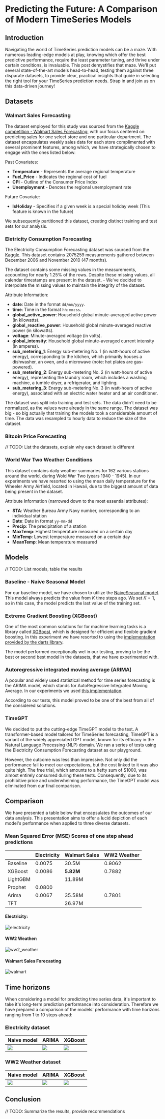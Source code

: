# Predicting the Future: A Comparison of Modern TimeSeries Models

## Introduction

Navigating the world of TimeSeries prediction models can be a maze. With numerous leading-edge models at play, knowing which offer the best predictive performance, require the least parameter tuning, and thrive under certain conditions, is invaluable. This post demystifies that maze. We'll put several state-of-the-art models head-to-head, testing them against three disparate datasets, to provide clear, practical insights that guide in selecting the right tool for your TimeSeries prediction needs. Strap in and join us on this data-driven journey!

## Datasets

### Walmart Sales Forecasting

The dataset employed for this study was sourced from the [Kaggle competition - Walmart Sales Forecasting](https://www.kaggle.com/competitions/walmart-recruiting-store-sales-forecasting), with our focus centered on predicting sales for one select store and one particular department. The dataset encapsulates weekly sales data for each store complimented with several prominent features, among which, we have strategically chosen to engage with the ones listed below:

Past Covariates:

- **Temperature** - Represents the average regional temperature
- **Fuel_Price** - Indicates the regional cost of fuel
- **CPI** - Outline of the Consumer Price Index
- **Unemployment** - Denotes the regional unemployment rate

Future Covariate:

- **IsHoliday** - Specifies if a given week is a special holiday week (This feature is known in the future)

We subsequently partitioned this dataset, creating distinct training and test sets for our analysis.

### Eletricity Consumption Forecasting

The Electricity Consumption Forecasting dataset was sourced from the [Kaggle](https://www.kaggle.com/datasets/uciml/electric-power-consumption-data-set). This dataset contains 2075259 measurements gathered between December 2006 and November 2010 (47 months).

The dataset contains some missing values in the measurements, accounting for nearly 1.25% of the rows. Despite these missing values, all calendar timestamps are present in the dataset. - We've decided to interpolate the missing values to maintain the integrity of the dataset.

Attribute Information:

- **date**: Date in the format `dd/mm/yyyy`.
- **time**: Time in the format `hh:mm:ss`.
- **global_active_power**: Household global minute-averaged active power (in kilowatts).
- **global_reactive_power**: Household global minute-averaged reactive power (in kilowatts).
- **voltage**: Minute-averaged voltage (in volts).
- **global_intensity**: Household global minute-averaged current intensity (in amperes).
- **sub_metering_1**: Energy sub-metering No. 1 (in watt-hours of active energy), corresponding to the kitchen, which primarily houses a dishwasher, an oven, and a microwave (note: hot plates are gas-powered).
- **sub_metering_2**: Energy sub-metering No. 2 (in watt-hours of active energy), representing the laundry room, which includes a washing machine, a tumble dryer, a refrigerator, and lighting.
- **sub_metering_3**: Energy sub-metering No. 3 (in watt-hours of active energy), associated with an electric water heater and an air conditioner.

The dataset was split into training and test sets. The data didn't need to be normalized, as the values were already in the same range.
The dataset was big - so big actually that training the models took a considerable amount of time.
The data was resampled to hourly data to reduce the size of the dataset.

### Bitcoin Price Forecasting

// TODO: List the datasets, explain why each dataset is different

### World War Two Weather Conditions

This dataset contains daily weather summaries for 162 various stations around the world, during Wold War Two (years 1940 - 1945).
In our experiments we have resorted to using the mean daily temperature for the Wheeler Army Airfield, located in Hawaii, due to the biggest amount of data being present in the dataset.

Attribute Information (narrowed down to the most essential attributes):

- **STA**: Weather Bureau Army Navy number, corresponding to an individual station
- **Date**: Date in format `yy-mm-dd`
- **Precip**: The precipitation of a station
- **MaxTemp**: Highest temperature measured on a certain day
- **MinTemp**: Lowest temperature measured on a certain day
- **MeanTemp**: Mean temperature measured

## Models

// TODO: List models, table the results

### Baseline - Naive Seasonal Model

For our baseline model, we have chosen to utilize the [NaiveSeasonal model](https://unit8co.github.io/darts/generated_api/darts.models.forecasting.baselines.html#darts.models.forecasting.baselines.NaiveSeasonal). This model always predicts the value from $K$ time steps ago. We set $K=1$, so in this case, the model predicts the last value of the training set.

### Extreme Gradient Boosting (XGBoost)

One of the most common solutions for for machine learning tasks is a library called [XGBoost](https://github.com/dmlc/xgboost), which is designed for efficient and flexible gradient boosting. In this experiment we have resorted to using the [implementation provided by the darts library](https://unit8co.github.io/darts/generated_api/darts.models.forecasting.xgboost.html#darts.models.forecasting.xgboost.XGBModel).

The model performed exceptionally wel in our testing, proving to be the best or second best model in the datasets, that we have experimented with.

### Autoregressive integrated moving average (ARIMA)

A popular and widely used statistical method for time series forecasting is the ARIMA model, which stands for AutoRegressive Integrated Moving Average. In our experiments we used [this implementation](https://unit8co.github.io/darts/generated_api/darts.models.forecasting.arima.html).

According to our tests, this model proved to be one of the best from all of the considered solutions.

### TimeGPT

We decided to put the cutting-edge TimeGPT model to the test. A transformer-based model tailored for TimeSeries forecasting, TimeGPT is a variant of the widely appreciated GPT model, known for its efficacy in the Natural Language Processing (NLP) domain. We ran a series of tests using the Electricity Consumption Forecasting dataset as our playground.

However, the outcome was less than impressive. Not only did the performance fail to meet our expectations, but the cost linked to it was also quite high. The free trial, which amounts to a hefty sum of $1000, was almost entirely consumed during these tests. Consequently, due to its prohibitive price and underwhelming performance, the TimeGPT model was eliminated from our final comparison.

## Comparison

We have presented a table below that encapsulates the outcomes of our data analysis. This presentation aims to offer a lucid depiction of each model's performance when applied to three diverse datasets.

### Mean Squared Error (MSE) Scores of one step ahead predictions

|          | Electricity | Walmart Sales | WW2 Weather |
| -------- | ----------- | ------------- | ----------- |
| Baseline | 0.0075      | 30.5M         | 0.9062      |
| XGBoost  | 0.0086      | **5.82M**     | 0.7882      |
| LightGBM |             | 11.89M        |             |
| Prophet  | 0.0800      |               |             |
| Arima    | 0.0067      | 35.58M        | 0.7801      |
| TFT      |             | 26.97M        |             |

#### Electricity:

![electricity](image.png)

#### WW2 Weather:

![ww2_weather](ww2_weather.png)

#### Walmart Sales Forecasting

![walmart](results/walmart-sales/mse.png)

## Time horizons

When considering a model for predicting time series data, it's important to take it's long-term prediction performance into consideration.
Therefore we have prepared a comparison of the models' performance with time horizons ranging from 1 to 10 steps ahead:

### Electricity dataset

| Naive model                                                | ARIMA                                              | XGBoost                                               |
| ---------------------------------------------------------- | -------------------------------------------------- | ----------------------------------------------------- |
| ![](./results/horizon-plots/NaiveSeasonal-electricity.png) | ![](./results/horizon-plots/ARIMA-electricity.png) | ![](./results/horizon-plots/XGBModel-electricity.png) |

### WW2 Weather dataset

| Naive model                                            | ARIMA                                          | XGBoost                                           |
| ------------------------------------------------------ | ---------------------------------------------- | ------------------------------------------------- |
| ![](./results/horizon-plots/NaiveSeasonal-weather.png) | ![](./results/horizon-plots/ARIMA-weather.png) | ![](./results/horizon-plots/XGBModel-weather.png) |

## Conclusion

// TODO: Summarize the results, provide recommendations
